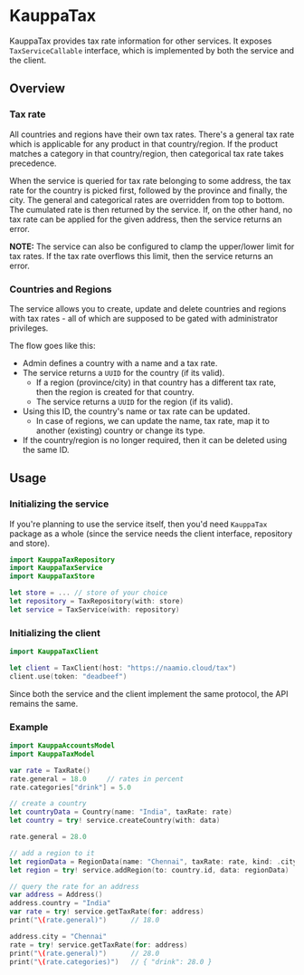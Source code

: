 # KauppaTax

KauppaTax provides tax rate information for other services. It exposes `TaxServiceCallable` interface, which is implemented by both the service and the client.

## Overview

### Tax rate

All countries and regions have their own tax rates. There's a general tax rate which is applicable for any product in that country/region. If the product matches a category in that country/region, then categorical tax rate takes precedence.

When the service is queried for tax rate belonging to some address, the tax rate for the country is picked first, followed by the province and finally, the city. The general and categorical rates are overridden from top to bottom. The cumulated rate is then returned by the service. If, on the other hand, no tax rate can be applied for the given address, then the service returns an error.

**NOTE:** The service can also be configured to clamp the upper/lower limit for tax rates. If the tax rate overflows this limit, then the service returns an error.

### Countries and Regions

The service allows you to create, update and delete countries and regions with tax rates - all of which are supposed to be gated with administrator privileges.

The flow goes like this:

 - Admin defines a country with a name and a tax rate.
 - The service returns a `UUID` for the country (if its valid).
   - If a region (province/city) in that country has a different tax rate, then the region is created for that country.
   - The service returns a `UUID` for the region (if its valid).
 - Using this ID, the country's name or tax rate can be updated.
   - In case of regions, we can update the name, tax rate, map it to another (existing) country or change its type.
 - If the country/region is no longer required, then it can be deleted using the same ID.

## Usage

### Initializing the service

If you're planning to use the service itself, then you'd need `KauppaTax` package as a whole (since the service needs the client interface, repository and store).

``` swift
import KauppaTaxRepository
import KauppaTaxService
import KauppaTaxStore

let store = ... // store of your choice
let repository = TaxRepository(with: store)
let service = TaxService(with: repository)
```

### Initializing the client

``` swift
import KauppaTaxClient

let client = TaxClient(host: "https://naamio.cloud/tax")
client.use(token: "deadbeef")
```

Since both the service and the client implement the same protocol, the API remains the same.

### Example

``` swift
import KauppaAccountsModel
import KauppaTaxModel

var rate = TaxRate()
rate.general = 18.0     // rates in percent
rate.categories["drink"] = 5.0

// create a country
let countryData = Country(name: "India", taxRate: rate)
let country = try! service.createCountry(with: data)

rate.general = 28.0

// add a region to it
let regionData = RegionData(name: "Chennai", taxRate: rate, kind: .city)
let region = try! service.addRegion(to: country.id, data: regionData)

// query the rate for an address
var address = Address()
address.country = "India"
var rate = try! service.getTaxRate(for: address)
print("\(rate.general)")      // 18.0

address.city = "Chennai"
rate = try! service.getTaxRate(for: address)
print("\(rate.general)")      // 28.0
print("\(rate.categories)")   // { "drink": 28.0 }
```
